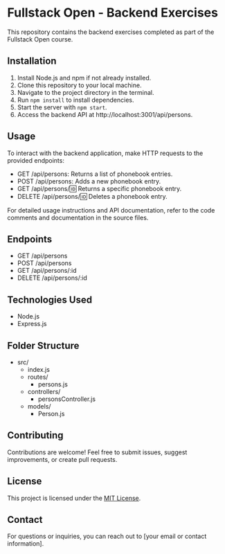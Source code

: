 # Fullstack Open - Backend Exercises

This repository contains the backend exercises completed as part of the Fullstack Open course.

## Installation

1. Install Node.js and npm if not already installed.
2. Clone this repository to your local machine.
3. Navigate to the project directory in the terminal.
4. Run `npm install` to install dependencies.
5. Start the server with `npm start`.
6. Access the backend API at http://localhost:3001/api/persons.

## Usage

To interact with the backend application, make HTTP requests to the provided endpoints:

- GET /api/persons: Returns a list of phonebook entries.
- POST /api/persons: Adds a new phonebook entry.
- GET /api/persons/:id: Returns a specific phonebook entry.
- DELETE /api/persons/:id: Deletes a phonebook entry.

For detailed usage instructions and API documentation, refer to the code comments and documentation in the source files.

## Endpoints

- GET /api/persons
- POST /api/persons
- GET /api/persons/:id
- DELETE /api/persons/:id

## Technologies Used

- Node.js
- Express.js

## Folder Structure

- src/
  - index.js
  - routes/
    - persons.js
  - controllers/
    - personsController.js
  - models/
    - Person.js

## Contributing

Contributions are welcome! Feel free to submit issues, suggest improvements, or create pull requests.

## License

This project is licensed under the [MIT License](LICENSE).

## Contact

For questions or inquiries, you can reach out to [your email or contact information].
